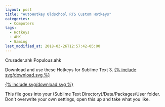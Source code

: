 ```yaml
---
layout: post
title: "AutoHotkey Oldschool RTS Custom Hotkeys"
categories:
  - Computers
tags:
  - Hotkeys
  - AHK
  - Gaming
last_modified_at: 2018-03-26T12:57:42-05:00
---
```

Crusader.ahk
Populous.ahk

Download and use these Hotkeys for Sublime Text 3.
<a id="github-download-link"
   class="icon" title="Download" aria-label="Download"
   href="{{ site.github.repo }}/archive/v{{ site.version }}.zip">
  {% include svg/download.svg %}
</a>

<a id="github-download-link"
   class="icon" title="Download" aria-label="Download"
   href="{{ site.github.repo }}/archive/v{{ site.version }}.zip">
  {% include svg/download.svg %}
</a>


This file goes into your (Sublime Text Directory)/Data/Packages/User folder. Don't overwrite your own settings, open this up and take what you like.
